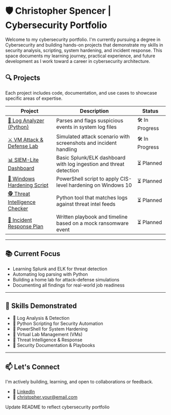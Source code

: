 # 🛡️ Christopher Spencer | Cybersecurity Portfolio

Welcome to my cybersecurity portfolio. I'm currently pursuing a degree in Cybersecurity and building hands-on projects that demonstrate my skills in security analysis, scripting, system hardening, and incident response. This space documents my learning journey, practical experience, and future development as I work toward a career in cybersecurity architecture.

## 🔍 Projects

Each project includes code, documentation, and use cases to showcase specific areas of expertise.

| Project | Description | Status |
|--------|-------------|--------|
| [🔎 Log Analyzer (Python)](./LogAnalyzer) | Parses and flags suspicious events in system log files | 🛠️ In Progress |
| [⚔️ VM Attack & Defense Lab](./VM-Attack-Defense) | Simulated attack scenario with screenshots and incident handling | 🛠️ In Progress |
| [📊 SIEM-Lite Dashboard](./SIEM-Lite) | Basic Splunk/ELK dashboard with log ingestion and threat detection | ⏳ Planned |
| [🔐 Windows Hardening Script](./Windows-Hardening) | PowerShell script to apply CIS-level hardening on Windows 10 | ⏳ Planned |
| [🕵️ Threat Intelligence Checker](./ThreatIntelChecker) | Python tool that matches logs against threat intel feeds | ⏳ Planned |
| [📄 Incident Response Plan](./IncidentResponsePlan) | Written playbook and timeline based on a mock ransomware event | ⏳ Planned |

---

## 📚 Current Focus

- Learning Splunk and ELK for threat detection  
- Automating log parsing with Python  
- Building a home lab for attack-defense simulations  
- Documenting all findings for real-world job readiness

---

## 🧠 Skills Demonstrated

- 🔹 Log Analysis & Detection  
- 🔹 Python Scripting for Security Automation  
- 🔹 PowerShell for System Hardening  
- 🔹 Virtual Lab Management (VMs)  
- 🔹 Threat Intelligence & Response  
- 🔹 Security Documentation & Playbooks  

---

## 📫 Let's Connect

I'm actively building, learning, and open to collaborations or feedback.

- 🔗 [LinkedIn](https://linkedin.com/in/YOUR-LINK-HERE)
- 📧 christopher.your@email.com













Update README to reflect cybersecurity portfolio
